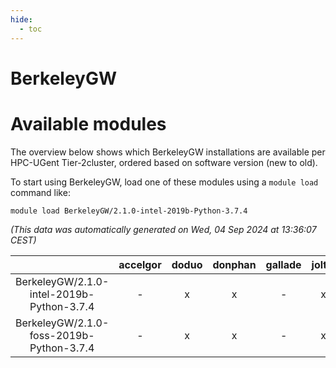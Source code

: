 ```yaml
---
hide:
  - toc
---
```


BerkeleyGW
==========

# Available modules


The overview below shows which BerkeleyGW installations are available per HPC-UGent Tier-2cluster, ordered based on software version (new to old).

To start using BerkeleyGW, load one of these modules using a `module load` command like:

```shell
module load BerkeleyGW/2.1.0-intel-2019b-Python-3.7.4
```

*(This data was automatically generated on Wed, 04 Sep 2024 at 13:36:07 CEST)*  

| |accelgor|doduo|donphan|gallade|joltik|shinx|skitty|
| :---: | :---: | :---: | :---: | :---: | :---: | :---: | :---: |
|BerkeleyGW/2.1.0-intel-2019b-Python-3.7.4|-|x|x|-|x|-|x|
|BerkeleyGW/2.1.0-foss-2019b-Python-3.7.4|-|x|x|-|x|-|x|
